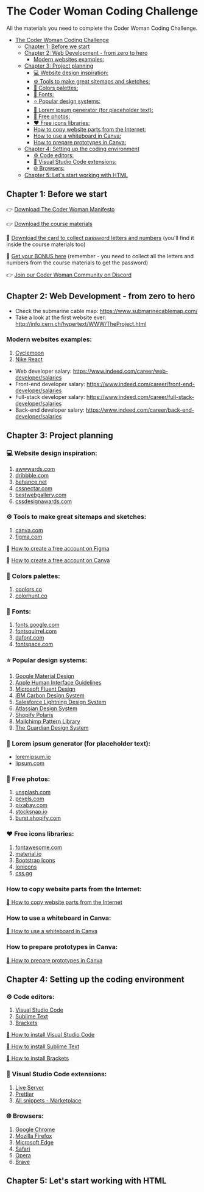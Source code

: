 # The Coder Woman Coding Challenge

All the materials you need to complete the Coder Woman Coding Challenge.

- [The Coder Woman Coding Challenge](#the-coder-woman-coding-challenge)
  - [Chapter 1: Before we start](#chapter-1-before-we-start)
  - [Chapter 2: Web Development - from zero to hero](#chapter-2-web-development---from-zero-to-hero)
    - [Modern websites examples:](#modern-websites-examples)
  - [Chapter 3: Project planning](#chapter-3-project-planning)
    - [💻 Website design inspiration:](#-website-design-inspiration)
    - [⚙️ Tools to make great sitemaps and sketches:](#️-tools-to-make-great-sitemaps-and-sketches)
    - [🎨 Colors palettes:](#-colors-palettes)
    - [💬 Fonts:](#-fonts)
    - [⭐️ Popular design systems:](#️-popular-design-systems)
    - [📝 Lorem ipsum generator (for placeholder text):](#-lorem-ipsum-generator-for-placeholder-text)
    - [📸 Free photos:](#-free-photos)
    - [♥︎ Free icons libraries:](#︎-free-icons-libraries)
    - [How to copy website parts from the Internet:](#how-to-copy-website-parts-from-the-internet)
    - [How to use a whiteboard in Canva:](#how-to-use-a-whiteboard-in-canva)
    - [How to prepare prototypes in Canva:](#how-to-prepare-prototypes-in-canva)
  - [Chapter 4: Setting up the coding environment](#chapter-4-setting-up-the-coding-environment)
    - [⚙️ Code editors:](#️-code-editors)
    - [🔧 Visual Studio Code extensions:](#-visual-studio-code-extensions)
    - [🌐 Browsers:](#-browsers)
  - [Chapter 5: Let's start working with HTML](#chapter-5-lets-start-working-with-html)

## Chapter 1: Before we start

👉 [Download The Coder Woman Manifesto](/coder_woman_manifesto.png)

👉 [Download the course materials](/course_materials.zip)

🎁 [Download the card to collect password letters and numbers](/bonus_card.pdf) (you'll find it inside the course materials too)

🎁 [Get your BONUS here](https://challenge.coderwoman.com/bonus) (remember - you need to collect all the letters and numbers from the course materials to get the password)

👉 [Join our Coder Woman Community on Discord](https://discord.com/invite/MPxwsVkPUc)

## Chapter 2: Web Development - from zero to hero

- Check the submarine cable map: https://www.submarinecablemap.com/
- Take a look at the first website ever: http://info.cern.ch/hypertext/WWW/TheProject.html

### Modern websites examples:

1. [Cyclemoon](https://cyclemoon.com/)
2. [Nike React](https://www.nike-react.com/)

- Web developer salary: https://www.indeed.com/career/web-developer/salaries
- Front-end developer salary: https://www.indeed.com/career/front-end-developer/salaries
- Full-stack developer salary: https://www.indeed.com/career/full-stack-developer/salaries
- Back-end developer salary: https://www.indeed.com/career/back-end-developer/salaries

## Chapter 3: Project planning

### 💻 Website design inspiration:

1. [awwwards.com](https://www.awwwards.com/)
2. [dribbble.com](https://dribbble.com/)
3. [behance.net](https://www.behance.net/)
4. [cssnectar.com](https://www.cssnectar.com/)
5. [bestwebgallery.com](http://www.bestwebsite.gallery/)
6. [cssdesignawards.com](https://www.cssdesignawards.com/)

### ⚙️ Tools to make great sitemaps and sketches:

1. [canva.com](https://www.canva.com/)
2. [figma.com](https://www.figma.com/)

📝 [How to create a free account on Figma](https://help.figma.com/hc/en-us/articles/360039811114-Create-a-Figma-account)

📝 [How to create a free account on Canva](https://www.canva.com/help/sign-up-log-in/)

### 🎨 Colors palettes:

1. [coolors.co](https://coolors.co/)
2. [colorhunt.co](https://colorhunt.co/)

### 💬 Fonts:

1. [fonts.google.com](https://fonts.google.com/)
2. [fontsquirrel.com](https://www.fontsquirrel.com/)
3. [dafont.com](https://www.dafont.com/)
4. [fontspace.com](https://www.fontspace.com/)

### ⭐️ Popular design systems:

1. [Google Material Design](https://m3.material.io/)
2. [Apple Human Interface Guidelines](https://developer.apple.com/design/)
3. [Microsoft Fluent Design](https://www.microsoft.com/design/fluent/#/)
4. [IBM Carbon Design System](https://www.carbondesignsystem.com/)
5. [Salesforce Lightning Design System](https://www.lightningdesignsystem.com/)
6. [Atlassian Design System](https://atlassian.design/)
7. [Shopify Polaris](https://polaris.shopify.com/)
8. [Mailchimp Pattern Library](https://ux.mailchimp.com/patterns/color)
9. [The Guardian Design System](https://design.theguardian.com)

### 📝 Lorem ipsum generator (for placeholder text):

- [loremipsum.io](https://loremipsum.io/)
- [lipsum.com](https://www.lipsum.com/)

### 📸 Free photos:

1. [unsplash.com](https://unsplash.com/)
2. [pexels.com](https://www.pexels.com/)
3. [pixabay.com](https://pixabay.com/)
4. [stocksnap.io](https://stocksnap.io/)
5. [burst.shopify.com](https://burst.shopify.com/)

### ♥︎ Free icons libraries:

1. [fontawesome.com](https://fontawesome.com/)
2. [material.io](https://material.io/resources/icons/?style=baseline)
3. [Bootstrap Icons](https://icons.getbootstrap.com/)
4. [Ionicons](https://ionicons.com/)
5. [css.gg](https://css.gg/)

### How to copy website parts from the Internet:

[📝 How to copy website parts from the Internet](https://www.wikihow.com/Copy-a-Web-Page-Screen)

### How to use a whiteboard in Canva:

[📝 How to use a whiteboard in Canva](https://www.canva.com/online-whiteboard/)

### How to prepare prototypes in Canva:

[📝 How to prepare prototypes in Canva](https://www.canva.com/prototypes/)

## Chapter 4: Setting up the coding environment

### ⚙️ Code editors:

1. [Visual Studio Code](https://code.visualstudio.com/)
2. [Sublime Text](https://www.sublimetext.com/)
3. [Brackets](http://brackets.io/)

[📝 How to install Visual Studio Code](https://code.visualstudio.com/docs/setup/setup-overview)

[📝 How to install Sublime Text](https://docs.sublimetext.io/guide/getting-started/installation.html#portable-or-not-portable)

[📝 How to install Brackets](https://github.com/brackets-cont/brackets/blob/master/README.md)

### 🔧 Visual Studio Code extensions:

1. [Live Server](https://marketplace.visualstudio.com/items?itemName=ritwickdey.LiveServer)
2. [Prettier](https://marketplace.visualstudio.com/items?itemName=esbenp.prettier-vscode)
3. [All snippets - Marketplace](https://marketplace.visualstudio.com)

### 🌐 Browsers:

1. [Google Chrome](https://www.google.com/chrome/)
2. [Mozilla Firefox](https://www.mozilla.org/en-US/firefox/new/)
3. [Microsoft Edge](https://www.microsoft.com/en-us/edge)
4. [Safari](https://www.apple.com/safari/)
5. [Opera](https://www.opera.com/)
6. [Brave](https://brave.com/)

## Chapter 5: Let's start working with HTML
